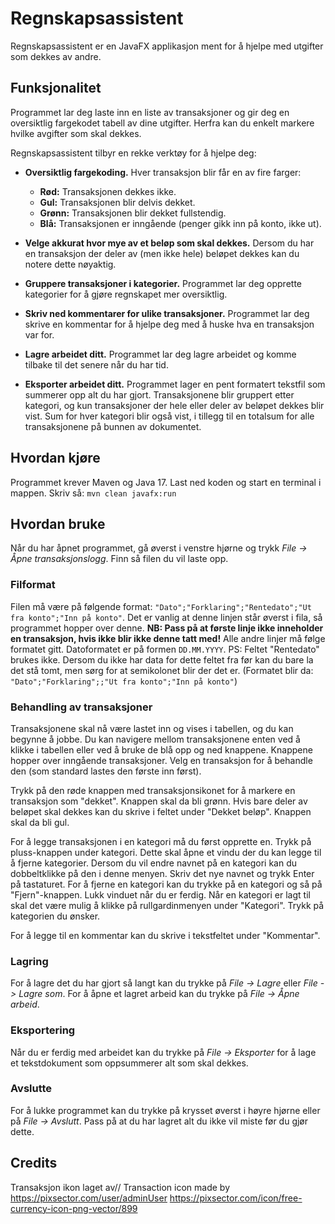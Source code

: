 # Regnskapsassistent
Regnskapsassistent er en JavaFX applikasjon ment for å hjelpe med utgifter som dekkes av andre.

## Funksjonalitet
Programmet lar deg laste inn en liste av transaksjoner og gir deg en oversiktlig fargekodet tabell av dine utgifter.
Herfra kan du enkelt markere hvilke avgifter som skal dekkes.

Regnskapsassistent tilbyr en rekke verktøy for å hjelpe deg:

- **Oversiktlig fargekoding.** Hver transaksjon blir får en av fire farger:
  - **Rød:** Transaksjonen dekkes ikke.
  - **Gul:** Transaksjonen blir delvis dekket.
  - **Grønn:** Transaksjonen blir dekket fullstendig.
  - **Blå:** Transaksjonen er inngående (penger gikk inn på konto, ikke ut).

- **Velge akkurat hvor mye av et beløp som skal dekkes.**
Dersom du har en transaksjon der deler av (men ikke hele) beløpet dekkes kan du notere dette nøyaktig.

- **Gruppere transaksjoner i kategorier.**
Programmet lar deg opprette kategorier for å gjøre regnskapet mer oversiktlig.

- **Skriv ned kommentarer for ulike transaksjoner.**
Programmet lar deg skrive en kommentar for å hjelpe deg med å huske hva en transaksjon var for.

- **Lagre arbeidet ditt.**
Programmet lar deg lagre arbeidet og komme tilbake til det senere når du har tid.

- **Eksporter arbeidet ditt.**
Programmet lager en pent formatert tekstfil som summerer opp alt du har gjort.
Transaksjonene blir gruppert etter kategori, og kun transaksjoner der hele eller deler av beløpet dekkes blir vist.
Sum for hver kategori blir også vist, i tillegg til en totalsum for alle transaksjonene på bunnen av dokumentet.

## Hvordan kjøre
Programmet krever Maven og Java 17. Last ned koden og start en terminal i mappen. Skriv så:
`mvn clean javafx:run`

## Hvordan bruke
Når du har åpnet programmet, gå øverst i venstre hjørne og trykk *File -> Åpne transaksjonslogg*. Finn så filen du vil laste opp.

### Filformat
Filen må være på følgende format: `"Dato";"Forklaring";"Rentedato";"Ut fra konto";"Inn på konto"`.
Det er vanlig at denne linjen står øverst i fila, så programmet hopper over denne. 
**NB: Pass på at første linje ikke inneholder en transaksjon, hvis ikke blir ikke denne tatt med!**
Alle andre linjer må følge formatet gitt. Datoformatet er på formen `DD.MM.YYYY`.
PS: Feltet "Rentedato" brukes ikke. Dersom du ikke har data for dette feltet fra før kan du bare la det stå tomt, men sørg for at semikolonet blir der det er. (Formatet blir da: `"Dato";"Forklaring";;"Ut fra konto";"Inn på konto"`)

### Behandling av transaksjoner
Transaksjonene skal nå være lastet inn og vises i tabellen, og du kan begynne å jobbe. Du kan navigere mellom transaksjonene enten ved å klikke i tabellen eller ved å bruke de blå opp og ned knappene. Knappene hopper over inngående transaksjoner. Velg en transaksjon for å behandle den (som standard lastes den første inn først).

Trykk på den røde knappen med transaksjonsikonet for å markere en transaksjon som "dekket". Knappen skal da bli grønn. Hvis bare deler av beløpet skal dekkes kan du skrive i feltet under "Dekket beløp". Knappen skal da bli gul.

For å legge transaksjonen i en kategori må du først opprette en. Trykk på pluss-knappen under kategori. Dette skal åpne et vindu der du kan legge til å fjerne kategorier. Dersom du vil endre navnet på en kategori kan du dobbeltklikke på den i denne menyen. Skriv det nye navnet og trykk Enter på tastaturet. For å fjerne en kategori kan du trykke på en kategori og så på "Fjern"-knappen. Lukk vinduet når du er ferdig. Når en kategori er lagt til skal det være mulig å klikke på rullgardinmenyen under "Kategori". Trykk på kategorien du ønsker.

For å legge til en kommentar kan du skrive i tekstfeltet under "Kommentar".

### Lagring
For å lagre det du har gjort så langt kan du trykke på *File -> Lagre* eller *File -> Lagre som*. For å åpne et lagret arbeid kan du trykke på *File -> Åpne arbeid*.

### Eksportering
Når du er ferdig med arbeidet kan du trykke på *File -> Eksporter* for å lage et tekstdokument som oppsummerer alt som skal dekkes.

### Avslutte
For å lukke programmet kan du trykke på krysset øverst i høyre hjørne eller på *File -> Avslutt*. Pass på at du har lagret alt du ikke vil miste før du gjør dette.

## Credits
Transaksjon ikon laget av//
Transaction icon made by
https://pixsector.com/user/adminUser
https://pixsector.com/icon/free-currency-icon-png-vector/899